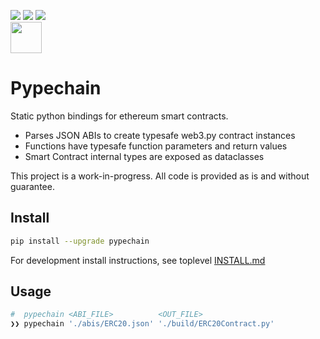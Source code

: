 [![](https://codecov.io/gh/delvtech/pypechain/branch/main/graph/badge.svg?token=1S60MD42ZP)](https://app.codecov.io/gh/delvtech/pypechain?displayType=list)
[![](https://img.shields.io/badge/code%20style-black-000000.svg)](https://github.com/psf/black)
[![](https://img.shields.io/badge/testing-pytest-blue.svg)](https://docs.pytest.org/en/latest/contents.html)
<br><a href="https://app.codecov.io/gh/delvtech/pypechain?displayType=list"><img height="50px" src="https://codecov.io/gh/delvtech/pypechain/branch/main/graphs/sunburst.svg?token=1S60MD42ZP"><a>

# Pypechain

Static python bindings for ethereum smart contracts.

- Parses JSON ABIs to create typesafe web3.py contract instances
- Functions have typesafe function parameters and return values
- Smart Contract internal types are exposed as dataclasses

This project is a work-in-progress. All code is provided as is and without guarantee.

## Install

```bash
pip install --upgrade pypechain
```

For development install instructions, see toplevel [INSTALL.md](https://github.com/delvtech/pypechain/blob/main/INSTALL.md)

## Usage

```bash
#  pypechain <ABI_FILE>          <OUT_FILE>
❯❯ pypechain './abis/ERC20.json' './build/ERC20Contract.py'
```


